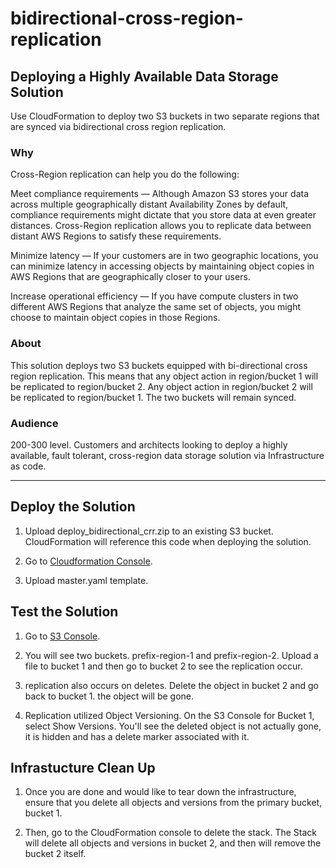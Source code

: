 # bidirectional-cross-region-replication

## Deploying a Highly Available Data Storage Solution

Use CloudFormation to deploy two S3 buckets in two separate regions that are
synced via bidirectional cross region replication.

### Why

Cross-Region replication can help you do the following:

Meet compliance requirements — Although Amazon S3 stores your data across
multiple geographically distant Availability Zones by default, compliance
requirements might dictate that you store data at even greater distances.
Cross-Region replication allows you to replicate data between distant AWS
Regions to satisfy these requirements.

Minimize latency — If your customers are in two geographic locations, you can
minimize latency in accessing objects by maintaining object copies in AWS
Regions that are geographically closer to your users.

Increase operational efficiency — If you have compute clusters in two different
AWS Regions that analyze the same set of objects, you might choose to maintain
object copies in those Regions.

### About

This solution deploys two S3 buckets equipped with bi-directional cross region
replication. This means that any object action in region/bucket 1 will be
replicated to region/bucket 2. Any object action in region/bucket 2 will be
replicated to region/bucket 1.  The two buckets will remain synced.

### Audience

200-300 level. Customers and architects looking to deploy a highly available,
fault tolerant, cross-region data storage solution via Infrastructure as code.

----

## Deploy the Solution

1. Upload deploy_bidirectional_crr.zip to an existing S3 bucket. CloudFormation
will reference this code when deploying the solution.

2. Go to [Cloudformation Console](https://console.aws.amazon.com/cloudformation/).

3. Upload master.yaml template.

## Test the Solution

1. Go to [S3 Console](https://console.aws.amazon.com/s3).

2. You will see two buckets. prefix-region-1 and prefix-region-2.  Upload a file
 to bucket 1 and then go to bucket 2 to see the replication occur.

3. replication also occurs on deletes. Delete the object in bucket 2 and go back
 to bucket 1. the object will be gone.

4. Replication utilized Object Versioning. On the S3 Console for Bucket 1,
select Show Versions. You'll see the deleted object is not actually gone, it is
hidden and has a delete marker associated with it.

## Infrastucture Clean Up

1. Once you are done and would like to tear down the infrastructure, ensure that
 you delete all objects and versions from the primary bucket, bucket 1.

2. Then, go to the CloudFormation console to delete the stack.  The Stack will
delete all objects and versions in bucket 2, and then will remove the bucket 2
itself.
